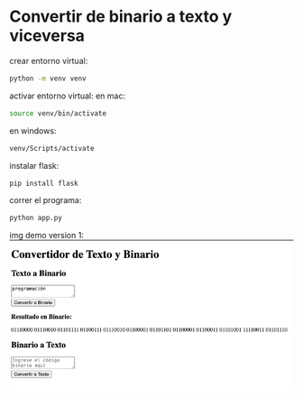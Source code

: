# Convertir de binario a texto y viceversa 


crear entorno virtual:
```bash
python -m venv venv
```
activar entorno virtual:
en mac:
```bash
source venv/bin/activate
```
en windows:
```bash
venv/Scripts/activate
```
instalar flask:
```bash
pip install flask
```
correr el programa:
```bash
python app.py
```
img demo version 1:
<img src="./static/img/image.png">
